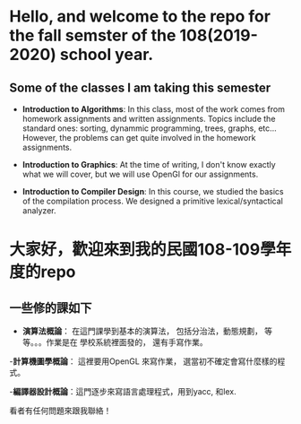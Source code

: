 # Hello, and welcome to the repo for the fall semster of the 108(2019-2020) school year.

## Some of the classes I am taking this semester

- **Introduction to Algorithms**: In this class, most of the work comes from homework
assignments and written assignments. Topics include the standard ones: sorting, dynammic
programming, trees, graphs, etc... However, the problems can get quite involved in the
homework assignments.

- **Introduction to Graphics**: At the time of writing, I don't know exactly what we will
cover, but we will use OpenGl for our assignments. 

- **Introduction to Compiler Design**: In this course, we studied the basics of the compilation
process. We designed a primitive lexical/syntactical analyzer.

# 大家好，歡迎來到我的民國108-109學年度的repo

## 一些修的課如下

- **演算法概論**： 在這門課學到基本的演算法， 包括分治法，動態規劃， 等等。。。作業是在
學校系統裡面發的， 還有手寫作業。

-**計算機圖學概論**： 這裡要用OpenGL 來寫作業， 選當初不確定會寫什麼樣的程式。

-**編譯器設計概論**：這門逐步來寫語言處理程式，用到yacc,  和lex.

看者有任何問題來跟我聯絡！
